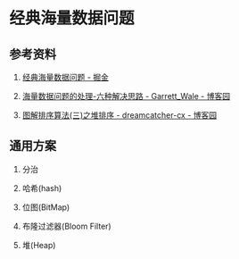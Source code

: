 # 经典海量数据问题

## 参考资料

1. [经典海量数据问题 - 掘金](https://juejin.cn/post/7222787944296267831)

2. [海量数据问题的处理-六种解决思路 - Garrett_Wale - 博客园](https://www.cnblogs.com/GarrettWale/p/14478347.html)

3. [图解排序算法(三)之堆排序 - dreamcatcher-cx - 博客园](https://www.cnblogs.com/chengxiao/p/6129630.html)

## 通用方案

1. 分治

2. 哈希(hash)

3. 位图(BitMap)

4. 布隆过滤器(Bloom Filter)

5. 堆(Heap)